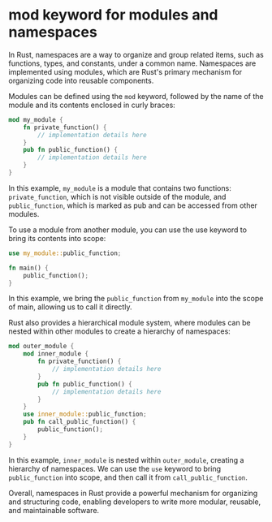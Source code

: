 # mod keyword for modules and namespaces

In Rust, namespaces are a way to organize and group related items, such as functions, types, and constants, under a common name. Namespaces are implemented using modules, which are Rust's primary mechanism for organizing code into reusable components.

Modules can be defined using the `mod` keyword, followed by the name of the module and its contents enclosed in curly braces:

```rust
mod my_module {
    fn private_function() {
        // implementation details here
    }
    pub fn public_function() {
        // implementation details here
    }
}
```

In this example, `my_module` is a module that contains two functions: `private_function`, which is not visible outside of the module, and `public_function`, which is marked as pub and can be accessed from other modules.

To use a module from another module, you can use the use keyword to bring its contents into scope:

```rust
use my_module::public_function;

fn main() {
    public_function();
}
```

In this example, we bring the `public_function` from `my_module` into the scope of main, allowing us to call it directly.

Rust also provides a hierarchical module system, where modules can be nested within other modules to create a hierarchy of namespaces:

```rust
mod outer_module {
    mod inner_module {
        fn private_function() {
            // implementation details here
        }
        pub fn public_function() {
            // implementation details here
        }
    }
    use inner_module::public_function;
    pub fn call_public_function() {
        public_function();
    }
}
```

In this example, `inner_module` is nested within `outer_module`, creating a hierarchy of namespaces. We can use the `use` keyword to bring `public_function` into scope, and then call it from `call_public_function`.

Overall, namespaces in Rust provide a powerful mechanism for organizing and structuring code, enabling developers to write more modular, reusable, and maintainable software.
